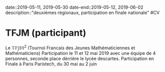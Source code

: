 date::2019-05-11, 2019-05-30
date-end::2019-05-12, 2019-06-02
description::"deuxièmes régionaux, participation en finale nationale"
#CV
# TFJM (participant)
Le $\mathbb{TFJM}^2$ (Tournoi Francais des Jeunes Mathématiciennes et Mathématiciens)
Participation le 11 et 12 mai 2019 avec une équipe de 4 personnes, seconde place dèrrière le lycée descartes.
Participation en Finale à Paris Paristech, du 30 mai au 2 juin